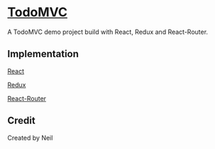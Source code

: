 # [TodoMVC](http://todomvc.com)
A TodoMVC demo project build with React, Redux and React-Router.
## Implementation
[React](https://github.com/facebook/react)

[Redux](https://github.com/reactjs/redux)

[React-Router](https://github.com/ReactTraining/react-router)
## Credit

Created by Neil
